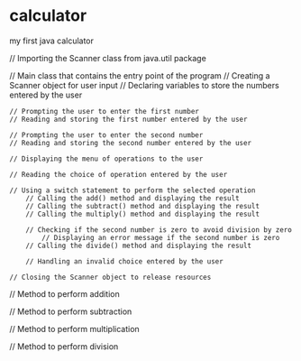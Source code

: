 # calculator
my first java calculator

// Importing the Scanner class from java.util package

// Main class that contains the entry point of the program
    // Creating a Scanner object for user input
    // Declaring variables to store the numbers entered by the user

    // Prompting the user to enter the first number
    // Reading and storing the first number entered by the user

    // Prompting the user to enter the second number
    // Reading and storing the second number entered by the user

    // Displaying the menu of operations to the user

    // Reading the choice of operation entered by the user

    // Using a switch statement to perform the selected operation
        // Calling the add() method and displaying the result
        // Calling the subtract() method and displaying the result
        // Calling the multiply() method and displaying the result

        // Checking if the second number is zero to avoid division by zero
            // Displaying an error message if the second number is zero
        // Calling the divide() method and displaying the result

        // Handling an invalid choice entered by the user

    // Closing the Scanner object to release resources

// Method to perform addition

// Method to perform subtraction

// Method to perform multiplication

// Method to perform division
